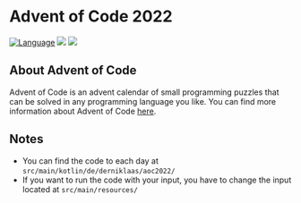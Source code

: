 # Advent of Code 2022

[![Language](https://img.shields.io/badge/Language-Kotlin-purple)](https://kotlinlang.org/)
![](https://img.shields.io/badge/stars%20⭐-2-yellow)
![](https://img.shields.io/badge/days%20completed-1-red)

## About Advent of Code
Advent of Code is an advent calendar of small programming puzzles that can be solved in any programming language you like. You can find more information about Advent of Code [here](https://adventofcode.com/2022/about).


## Notes
- You can find the code to each day at ``src/main/kotlin/de/derniklaas/aoc2022/``
- If you want to run the code with your input, you have to change the input located at ``src/main/resources/``